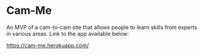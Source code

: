Cam-Me
=============

An MVP of a cam-to-cam site that allows people to learn skills from experts in various areas. Link to the app available below:

https://cam-me.herokuapp.com/
